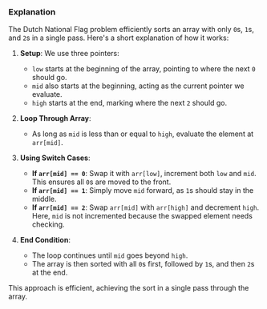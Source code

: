 ### Explanation

The Dutch National Flag problem efficiently sorts an array with only `0`s, `1`s, and `2`s in a single pass. Here's a short explanation of how it works:

1. **Setup**: We use three pointers:

   - `low` starts at the beginning of the array, pointing to where the next `0` should go.
   - `mid` also starts at the beginning, acting as the current pointer we evaluate.
   - `high` starts at the end, marking where the next `2` should go.

2. **Loop Through Array**:

   - As long as `mid` is less than or equal to `high`, evaluate the element at `arr[mid]`.

3. **Using Switch Cases**:

   - **If `arr[mid] == 0`**: Swap it with `arr[low]`, increment both `low` and `mid`. This ensures all `0`s are moved to the front.
   - **If `arr[mid] == 1`**: Simply move `mid` forward, as `1`s should stay in the middle.
   - **If `arr[mid] == 2`**: Swap `arr[mid]` with `arr[high]` and decrement `high`. Here, `mid` is not incremented because the swapped element needs checking.

4. **End Condition**:
   - The loop continues until `mid` goes beyond `high`.
   - The array is then sorted with all `0`s first, followed by `1`s, and then `2`s at the end.

This approach is efficient, achieving the sort in a single pass through the array.
